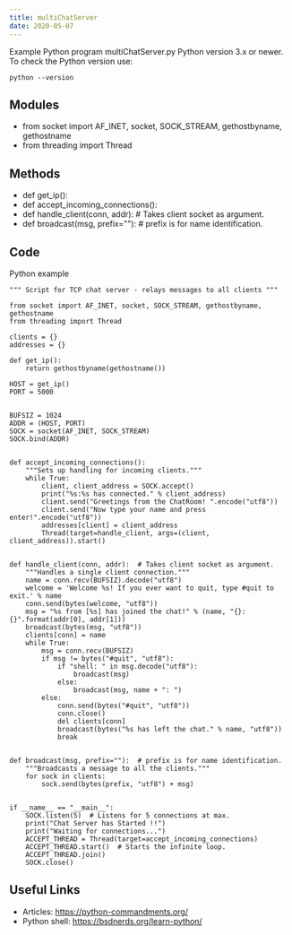 ```yaml
---
title: multiChatServer
date: 2020-05-07
---
```

Example Python program multiChatServer.py
Python version 3.x or newer.
To check the Python version use:

    python --version

## Modules

* from socket import AF_INET, socket, SOCK_STREAM, gethostbyname, gethostname 
* from threading import Thread

## Methods

* def get_ip():
* def accept_incoming_connections():
* def handle_client(conn, addr):  # Takes client socket as argument.
* def broadcast(msg, prefix=""):  # prefix is for name identification.

## Code

Python example

    """ Script for TCP chat server - relays messages to all clients """
    
    from socket import AF_INET, socket, SOCK_STREAM, gethostbyname, gethostname 
    from threading import Thread
    
    clients = {}
    addresses = {}
    
    def get_ip():
        return gethostbyname(gethostname())
    
    HOST = get_ip()
    PORT = 5000
    
    
    BUFSIZ = 1024
    ADDR = (HOST, PORT)
    SOCK = socket(AF_INET, SOCK_STREAM)
    SOCK.bind(ADDR)
    
    
    def accept_incoming_connections():
        """Sets up handling for incoming clients."""
        while True:
            client, client_address = SOCK.accept()
            print("%s:%s has connected." % client_address)
            client.send("Greetings from the ChatRoom! ".encode("utf8"))
            client.send("Now type your name and press enter!".encode("utf8"))
            addresses[client] = client_address
            Thread(target=handle_client, args=(client, client_address)).start()
    
    
    def handle_client(conn, addr):  # Takes client socket as argument.
        """Handles a single client connection."""
        name = conn.recv(BUFSIZ).decode("utf8")
        welcome = 'Welcome %s! If you ever want to quit, type #quit to exit.' % name
        conn.send(bytes(welcome, "utf8"))
        msg = "%s from [%s] has joined the chat!" % (name, "{}:{}".format(addr[0], addr[1]))
        broadcast(bytes(msg, "utf8"))
        clients[conn] = name
        while True:
            msg = conn.recv(BUFSIZ)
            if msg != bytes("#quit", "utf8"):
                if "shell: " in msg.decode("utf8"):
                    broadcast(msg)
                else:
                    broadcast(msg, name + ": ")
            else:
                conn.send(bytes("#quit", "utf8"))
                conn.close()
                del clients[conn]
                broadcast(bytes("%s has left the chat." % name, "utf8"))
                break
    
    
    def broadcast(msg, prefix=""):  # prefix is for name identification.
        """Broadcasts a message to all the clients."""
        for sock in clients:
            sock.send(bytes(prefix, "utf8") + msg)
    
    
    if __name__ == "__main__":
        SOCK.listen(5)  # Listens for 5 connections at max.
        print("Chat Server has Started !!")
        print("Waiting for connections...")
        ACCEPT_THREAD = Thread(target=accept_incoming_connections)
        ACCEPT_THREAD.start()  # Starts the infinite loop.
        ACCEPT_THREAD.join()
        SOCK.close()
    

## Useful Links

- Articles: https://python-commandments.org/
- Python shell: https://bsdnerds.org/learn-python/
